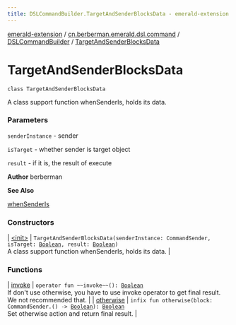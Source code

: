 ```yaml
---
title: DSLCommandBuilder.TargetAndSenderBlocksData - emerald-extension
---
```


[emerald-extension](../../../index.html) / [cn.berberman.emerald.dsl.command](../../index.html) / [DSLCommandBuilder](../index.html) / [TargetAndSenderBlocksData](.)

# TargetAndSenderBlocksData

`class TargetAndSenderBlocksData`

A class support function whenSenderIs, holds its data.

### Parameters

`senderInstance` - sender

`isTarget` - whether sender is target object

`result` - if it is, the result of execute

**Author**
berberman

**See Also**

[whenSenderIs](../when-sender-is.html)

### Constructors

| [&lt;init&gt;](-init-.html) | `TargetAndSenderBlocksData(senderInstance: CommandSender, isTarget: `[`Boolean`](https://kotlinlang.org/api/latest/jvm/stdlib/kotlin/-boolean/index.html)`, result: `[`Boolean`](https://kotlinlang.org/api/latest/jvm/stdlib/kotlin/-boolean/index.html)`)`<br>A class support function whenSenderIs, holds its data. |

### Functions

| [invoke](invoke.html) | `operator fun ~~invoke~~(): `[`Boolean`](https://kotlinlang.org/api/latest/jvm/stdlib/kotlin/-boolean/index.html)<br>If don't use otherwise, you have to use invoke operator to get final result. We not recommended that. |
| [otherwise](otherwise.html) | `infix fun otherwise(block: CommandSender.() -> `[`Boolean`](https://kotlinlang.org/api/latest/jvm/stdlib/kotlin/-boolean/index.html)`): `[`Boolean`](https://kotlinlang.org/api/latest/jvm/stdlib/kotlin/-boolean/index.html)<br>Set otherwise action and return final result. |

